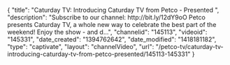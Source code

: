 {
    "title": "Caturday TV: Introducing Caturday TV from Petco - Presented ",
    "description": "Subscribe to our channel: http:\/\/bit.ly\/12dY9oO Petco presents Caturday TV, a whole new way to celebrate the best part of the weekend! Enjoy the show - and d...",
    "channelid": "145113",
    "videoid": "145331",
    "date_created": "1394762642",
    "date_modified": "1418181182",
    "type": "captivate",
    "layout": "channelVideo",
    "url": "\/petco-tv\/caturday-tv-introducing-caturday-tv-from-petco-presented\/145113-145331"
}